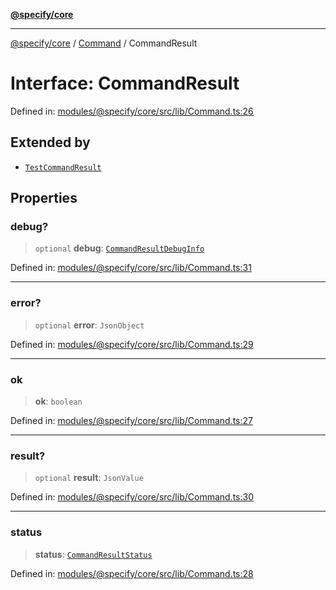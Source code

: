 [**@specify/core**](../../README.md)

***

[@specify/core](../../modules.md) / [Command](../README.md) / CommandResult

# Interface: CommandResult

Defined in: [modules/@specify/core/src/lib/Command.ts:26](https://github.com/specify-bdd/specify-core/blob/47b04e46253b9c5ba29e870a4c53fb0503a1b0ae/modules/@specify/core/src/lib/Command.ts#L26)

## Extended by

- [`TestCommandResult`](../../TestCommand/interfaces/TestCommandResult.md)

## Properties

### debug?

> `optional` **debug**: [`CommandResultDebugInfo`](CommandResultDebugInfo.md)

Defined in: [modules/@specify/core/src/lib/Command.ts:31](https://github.com/specify-bdd/specify-core/blob/47b04e46253b9c5ba29e870a4c53fb0503a1b0ae/modules/@specify/core/src/lib/Command.ts#L31)

***

### error?

> `optional` **error**: `JsonObject`

Defined in: [modules/@specify/core/src/lib/Command.ts:29](https://github.com/specify-bdd/specify-core/blob/47b04e46253b9c5ba29e870a4c53fb0503a1b0ae/modules/@specify/core/src/lib/Command.ts#L29)

***

### ok

> **ok**: `boolean`

Defined in: [modules/@specify/core/src/lib/Command.ts:27](https://github.com/specify-bdd/specify-core/blob/47b04e46253b9c5ba29e870a4c53fb0503a1b0ae/modules/@specify/core/src/lib/Command.ts#L27)

***

### result?

> `optional` **result**: `JsonValue`

Defined in: [modules/@specify/core/src/lib/Command.ts:30](https://github.com/specify-bdd/specify-core/blob/47b04e46253b9c5ba29e870a4c53fb0503a1b0ae/modules/@specify/core/src/lib/Command.ts#L30)

***

### status

> **status**: [`CommandResultStatus`](../enumerations/CommandResultStatus.md)

Defined in: [modules/@specify/core/src/lib/Command.ts:28](https://github.com/specify-bdd/specify-core/blob/47b04e46253b9c5ba29e870a4c53fb0503a1b0ae/modules/@specify/core/src/lib/Command.ts#L28)

